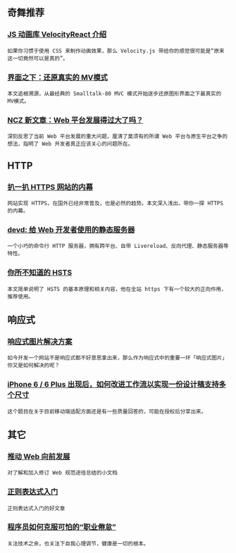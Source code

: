 
## 奇舞推荐

### [JS 动画库 VelocityReact 介绍](http://www.w3ctech.com/topic/1545)

    如果你习惯于使用 CSS 来制作动画效果，那么 Velocity.js 带给你的感觉很可能是“原来这一切竟然可以是真的”。

### [界面之下：还原真实的 MV模式](https://github.com/livoras/blog/issues/11)

    本文追根溯源，从最经典的 Smalltalk-80 MVC 模式开始逐步还原图形界面之下最真实的 MV模式。

### [NCZ 新文章：Web 平台发展得过大了吗？](http://www.w3ctech.com/topic/1549)

    深刻反思了当前 Web 平台发展的重大问题，厘清了莫须有的所谓 Web 平台与原生平台之争的想法，指明了 Web 开发者真正应该关心的问题所在。

## HTTP

### [扒一扒 HTTPS 网站的内幕](http://segmentfault.com/a/1190000003801450)

    网站实现 HTTPS，在国外已经非常普及，也是必然的趋势。本文深入浅出，带你一探 HTTPS 的内幕。

### [devd: 给 Web 开发者使用的静态服务器](http://corte.si/posts/devd/intro/index.html)

    一个小巧的命令行 HTTP 服务器，拥有跨平台、自带 Livereload、反向代理、静态服务器等特性。

### [你所不知道的 HSTS](http://www.barretlee.com/blog/2015/10/22/hsts-intro/)

    本文简单说明了 HSTS 的基本原理和相关内容，他在全站 https 下有一个较大的正向作用，推荐使用。

## 响应式

### [响应式图片解决方案](http://liyaodong.com/2015/10/18/responsive-image-workflow/)

    如今开发一个网站不是响应式都不好意思拿出来，那么作为响应式中的重要一环「响应式图片」你又是如何解决的呢？

### [iPhone 6 / 6 Plus 出现后，如何改进工作流以实现一份设计稿支持多个尺寸](http://www.zhihu.com/question/25308946/answer/32240185)

    这个题目在关于目前移动端适配方面还是有一些质量回答的，可能在授权后分享出来。

## 其它

### [推动 Web 向前发展](http://movethewebforward.org/cn/)

    对了解和加入修订 Web 规范途径总结的小文档

### [正则表达式入门](http://www.w3ctrain.com/2015/10/13/regular-expressions-introduction/)

    正则表达式入门的好文章

### [程序员如何克服可怕的“职业倦怠”](http://www.html5cn.org/article-8916-1.html)

    关注技术之余，也关注下自我心理调节，健康是一切的根本。
